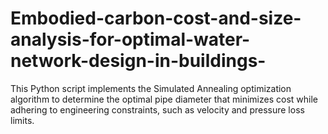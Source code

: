 # Embodied-carbon-cost-and-size-analysis-for-optimal-water-network-design-in-buildings-
This Python script implements the Simulated Annealing optimization algorithm to determine the optimal pipe diameter that minimizes cost while adhering to engineering constraints, such as velocity and pressure loss limits.


